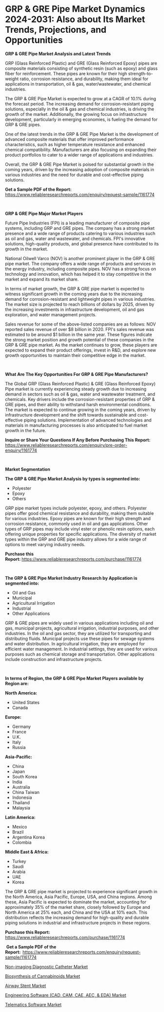 <p><h1>GRP & GRE Pipe Market Dynamics 2024-2031: Also about Its Market Trends, Projections, and Opportunities</h1></p><p><strong>GRP & GRE Pipe Market Analysis and Latest Trends</strong></p>
<p><p>GRP (Glass Reinforced Plastic) and GRE (Glass Reinforced Epoxy) pipes are composite materials consisting of synthetic resin (such as epoxy) and glass fiber for reinforcement. These pipes are known for their high strength-to-weight ratio, corrosion resistance, and durability, making them ideal for applications in transportation, oil & gas, water/wastewater, and chemical industries.</p><p>The GRP & GRE Pipe Market is expected to grow at a CAGR of 10.1% during the forecast period. The increasing demand for corrosion-resistant piping solutions, especially in the oil & gas and chemical industries, is driving the growth of the market. Additionally, the growing focus on infrastructure development, particularly in emerging economies, is fueling the demand for GRP & GRE pipes.</p><p>One of the latest trends in the GRP & GRE Pipe Market is the development of advanced composite materials that offer improved performance characteristics, such as higher temperature resistance and enhanced chemical compatibility. Manufacturers are also focusing on expanding their product portfolios to cater to a wider range of applications and industries.</p><p>Overall, the GRP & GRE Pipe Market is poised for substantial growth in the coming years, driven by the increasing adoption of composite materials in various industries and the need for durable and cost-effective piping solutions.</p></p>
<p><strong>Get a Sample PDF of the Report:&nbsp;</strong> <a href="https://www.reliableresearchreports.com/enquiry/request-sample/1161774">https://www.reliableresearchreports.com/enquiry/request-sample/1161774</a></p>
<p>&nbsp;</p>
<p><strong>GRP & GRE Pipe Major Market Players</strong></p>
<p><p>Future Pipe Industries (FPI) is a leading manufacturer of composite pipe systems, including GRP and GRE pipes. The company has a strong market presence and a wide range of products catering to various industries such as oil and gas, water and wastewater, and chemicals. FPI's innovative solutions, high-quality products, and global presence have contributed to its growth in the market.</p><p>National Oilwell Varco (NOV) is another prominent player in the GRP & GRE pipe market. The company offers a wide range of products and services in the energy industry, including composite pipes. NOV has a strong focus on technology and innovation, which has helped it to stay competitive in the market and expand its market share.</p><p>In terms of market growth, the GRP & GRE pipe market is expected to witness significant growth in the coming years due to the increasing demand for corrosion-resistant and lightweight pipes in various industries. The market size is projected to reach billions of dollars by 2025, driven by the increasing investments in infrastructure development, oil and gas exploration, and water management projects.</p><p>Sales revenue for some of the above-listed companies are as follows: NOV reported sales revenue of over $8 billion in 2020. FPI's sales revenue was estimated to be around $1 billion in the same year. These figures indicate the strong market position and growth potential of these companies in the GRP & GRE pipe market. As the market continues to grow, these players are expected to expand their product offerings, invest in R&D, and explore new growth opportunities to maintain their competitive edge in the market.</p></p>
<p>&nbsp;</p>
<p><strong>What Are The Key Opportunities For GRP & GRE Pipe Manufacturers?</strong></p>
<p><p>The Global GRP (Glass Reinforced Plastic) & GRE (Glass Reinforced Epoxy) Pipe market is currently experiencing steady growth due to increasing demand in sectors such as oil & gas, water and wastewater treatment, and chemicals. Key drivers include the corrosion-resistant properties of GRP & GRE pipes, and their ability to withstand harsh environmental conditions. The market is expected to continue growing in the coming years, driven by infrastructure development and the shift towards sustainable and cost-effective piping solutions. Implementation of advanced technologies and materials in manufacturing processes is also anticipated to fuel market growth in the future.</p></p>
<p><strong>Inquire or Share Your Questions If Any Before Purchasing This Report:</strong> <a href="https://www.reliableresearchreports.com/enquiry/pre-order-enquiry/1161774">https://www.reliableresearchreports.com/enquiry/pre-order-enquiry/1161774</a></p>
<p>&nbsp;</p>
<p><strong>Market Segmentation</strong></p>
<p><strong>The GRP & GRE Pipe Market Analysis by types is segmented into:</strong></p>
<p><ul><li>Polyester</li><li>Epoxy</li><li>Others</li></ul></p>
<p><p>GRP pipe market types include polyester, epoxy, and others. Polyester pipes offer good chemical resistance and durability, making them suitable for various industries. Epoxy pipes are known for their high strength and corrosion resistance, commonly used in oil and gas applications. Other types of GRP pipes may include vinyl ester or phenolic resin options, each offering unique properties for specific applications. The diversity of market types within the GRP and GRE pipe industry allows for a wide range of options to meet varying industry needs.</p></p>
<p><strong>Purchase this Report:&nbsp;</strong><a href="https://www.reliableresearchreports.com/purchase/1161774">https://www.reliableresearchreports.com/purchase/1161774</a></p>
<p>&nbsp;</p>
<p><strong>The GRP & GRE Pipe Market Industry Research by Application is segmented into:</strong></p>
<p><ul><li>Oil and Gas</li><li>Municipal</li><li>Agricultural Irrigation</li><li>Industrial</li><li>Other Applications</li></ul></p>
<p><p>GRP & GRE pipes are widely used in various applications including oil and gas, municipal projects, agricultural irrigation, industrial purposes, and other industries. In the oil and gas sector, they are utilized for transporting and distributing fluids. Municipal projects use these pipes for sewage systems and water distribution. In agricultural irrigation, they are employed for efficient water management. In industrial settings, they are used for various purposes such as chemical storage and transportation. Other applications include construction and infrastructure projects.</p></p>
<p>&nbsp;</p>
<p><strong>In terms of Region, the GRP & GRE Pipe Market Players available by Region are:</strong></p>
<p>
    <p> <strong> North America: </strong>
        <ul>
            <li>United States</li>
            <li>Canada</li>
        </ul>
        </p> 
    <p> <strong> Europe: </strong>
        <ul>
            <li>Germany</li>
            <li>France</li>
            <li>U.K.</li>
            <li>Italy</li>
            <li>Russia</li>
        </ul>
        </p> 
    <p> <strong> Asia-Pacific: </strong>
        <ul>
            <li>China</li>
            <li>Japan</li>
            <li>South Korea</li>
            <li>India</li>
            <li>Australia</li>
            <li>China Taiwan</li>
            <li>Indonesia</li>
            <li>Thailand</li>
            <li>Malaysia</li>
        </ul>
        </p> 
    <p> <strong> Latin America: </strong>
        <ul>
            <li>Mexico</li>
            <li>Brazil</li>
            <li>Argentina Korea</li>
            <li>Colombia</li>
        </ul>
        </p> 
    <p> <strong> Middle East & Africa: </strong>
        <ul>
            <li>Turkey</li>
            <li>Saudi</li>
            <li>Arabia</li>
            <li>UAE</li>
            <li>Korea</li>
        </ul>
    </p>
    </p>
<p><p>The GRP & GRE pipe market is projected to experience significant growth in the North America, Asia Pacific, Europe, USA, and China regions. Among these, Asia Pacific is expected to dominate the market, accounting for approximately 35% of the market share, closely followed by Europe and North America at 25% each, and China and the USA at 10% each. This distribution reflects the increasing demand for high-quality and durable piping solutions in industrial and infrastructure projects in these regions.</p></p>
<p><strong>Purchase this Report: </strong><a href="https://www.reliableresearchreports.com/purchase/1161774">https://www.reliableresearchreports.com/purchase/1161774</a></p>
<p>&nbsp;<strong>Get a Sample PDF of the Report:&nbsp;&nbsp;</strong><a href="https://www.reliableresearchreports.com/enquiry/request-sample/1161774">https://www.reliableresearchreports.com/enquiry/request-sample/1161774</a></p>
<p><strong></strong></p>
<p><p><a href="https://issuu.com/reportprime-2/docs/non-imaging-diagnostic-catheter-market-size-2030.p">Non-imaging Diagnostic Catheter Market</a></p><p><a href="https://medium.com/p/9c17f338894f/edit">Biosynthesis of Cannabinoids Market</a></p><p><a href="https://issuu.com/reportprime-2/docs/airway-stent-market-size-2030.pptx">Airway Stent Market</a></p><p><a href="https://github.com/FassouRP/Market-Research-Report-List-3/blob/main/engineering-software-cad-cam-cae-aec-eda-market.md">Engineering Software (CAD, CAM, CAE, AEC, & EDA) Market</a></p><p><a href="https://medium.com/p/8f30f6a7e9bf/edit">Telematics Software Market</a></p></p>